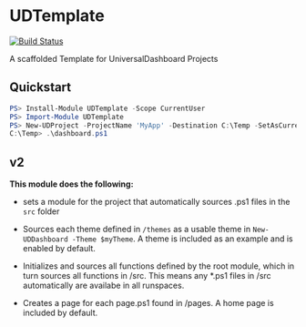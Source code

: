 # UDTemplate

[![Build Status](https://artisanbytecrafter.visualstudio.com/UDTemplate/_apis/build/status/ArtisanByteCrafter.ud-template?branchName=master)](https://artisanbytecrafter.visualstudio.com/UDTemplate/_build/latest?definitionId=4&branchName=master)

A scaffolded Template for UniversalDashboard Projects

## Quickstart

```powershell
PS> Install-Module UDTemplate -Scope CurrentUser
PS> Import-Module UDTemplate
PS> New-UDProject -ProjectName 'MyApp' -Destination C:\Temp -SetAsCurrentLocation
C:\Temp> .\dashboard.ps1
```

## v2

**This module does the following:**

* sets a module for the project that automatically sources .ps1 files in the `src` folder

* Sources each theme defined in `/themes` as a usable theme in `New-UDDashboard -Theme $myTheme`. A theme is included as an example and is enabled by default.

* Initializes and sources all functions defined by the root module, which in turn sources all functions in /src. This means any *.ps1 files in /src automatically are availabe in all runspaces.

* Creates a page for each page.ps1 found in /pages. A home page is included by default.